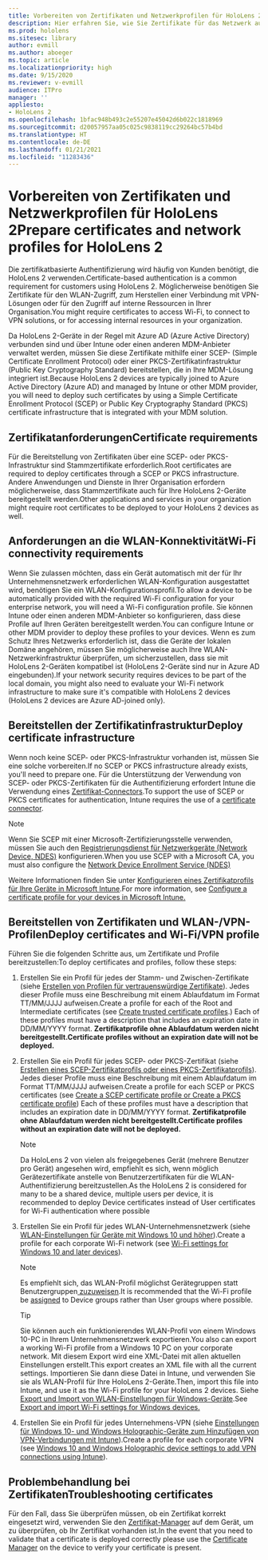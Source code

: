 ```yaml
---
title: Vorbereiten von Zertifikaten und Netzwerkprofilen für HoloLens 2
description: Hier erfahren Sie, wie Sie Zertifikate für das Netzwerk auf Mixed-Reality-Geräten mit HoloLens 2 konfigurieren, verwenden und bereitstellen, und lernen, wie Sie Probleme behandeln.
ms.prod: hololens
ms.sitesec: library
author: evmill
ms.author: aboeger
ms.topic: article
ms.localizationpriority: high
ms.date: 9/15/2020
ms.reviewer: v-evmill
audience: ITPro
manager: ''
appliesto:
- HoloLens 2
ms.openlocfilehash: 1bfac948b493c2e55207e45042d6b022c1818969
ms.sourcegitcommit: d20057957aa05c025c9838119cc29264bc57b4bd
ms.translationtype: HT
ms.contentlocale: de-DE
ms.lasthandoff: 01/21/2021
ms.locfileid: "11283436"
---
```

# <span data-ttu-id="0d73e-103">Vorbereiten von Zertifikaten und Netzwerkprofilen für HoloLens 2</span><span class="sxs-lookup"><span data-stu-id="0d73e-103">Prepare certificates and network profiles for HoloLens 2</span></span>

<span data-ttu-id="0d73e-104">Die zertifikatbasierte Authentifizierung wird häufig von Kunden benötigt, die HoloLens 2 verwenden.</span><span class="sxs-lookup"><span data-stu-id="0d73e-104">Certificate-based authentication is a common requirement for customers using HoloLens 2.</span></span> <span data-ttu-id="0d73e-105">Möglicherweise benötigen Sie Zertifikate für den WLAN-Zugriff, zum Herstellen einer Verbindung mit VPN-Lösungen oder für den Zugriff auf interne Ressourcen in Ihrer Organisation.</span><span class="sxs-lookup"><span data-stu-id="0d73e-105">You might require certificates to access Wi-Fi, to connect to VPN solutions, or for accessing internal resources in your organization.</span></span>

<span data-ttu-id="0d73e-106">Da HoloLens 2-Geräte in der Regel mit Azure AD (Azure Active Directory) verbunden sind und über Intune oder einen anderen MDM-Anbieter verwaltet werden, müssen Sie diese Zertifikate mithilfe einer SCEP- (Simple Certificate Enrollment Protocol) oder einer PKCS-Zertifikatinfrastruktur (Public Key Cryptography Standard) bereitstellen, die in Ihre MDM-Lösung integriert ist.</span><span class="sxs-lookup"><span data-stu-id="0d73e-106">Because HoloLens 2 devices are typically joined to Azure Active Directory (Azure AD) and managed by Intune or other MDM provider, you will need to deploy such certificates by using a Simple Certificate Enrollment Protocol (SCEP) or Public Key Cryptography Standard (PKCS) certificate infrastructure that is integrated with your MDM solution.</span></span>

## <span data-ttu-id="0d73e-107">Zertifikatanforderungen</span><span class="sxs-lookup"><span data-stu-id="0d73e-107">Certificate requirements</span></span>
<span data-ttu-id="0d73e-108">Für die Bereitstellung von Zertifikaten über eine SCEP- oder PKCS-Infrastruktur sind Stammzertifikate erforderlich.</span><span class="sxs-lookup"><span data-stu-id="0d73e-108">Root certificates are required to deploy certificates through a SCEP or PKCS infrastructure.</span></span> <span data-ttu-id="0d73e-109">Andere Anwendungen und Dienste in Ihrer Organisation erfordern möglicherweise, dass Stammzertifikate auch für Ihre HoloLens 2-Geräte bereitgestellt werden.</span><span class="sxs-lookup"><span data-stu-id="0d73e-109">Other applications and services in your organization might require root certificates to be deployed to your HoloLens 2 devices as well.</span></span> 

## <span data-ttu-id="0d73e-110">Anforderungen an die WLAN-Konnektivität</span><span class="sxs-lookup"><span data-stu-id="0d73e-110">Wi-Fi connectivity requirements</span></span>
<span data-ttu-id="0d73e-111">Wenn Sie zulassen möchten, dass ein Gerät automatisch mit der für Ihr Unternehmensnetzwerk erforderlichen WLAN-Konfiguration ausgestattet wird, benötigen Sie ein WLAN-Konfigurationsprofil.</span><span class="sxs-lookup"><span data-stu-id="0d73e-111">To allow a device to be automatically provided with the required Wi-Fi configuration for your enterprise network, you will need a Wi-Fi configuration profile.</span></span> <span data-ttu-id="0d73e-112">Sie können Intune oder einen anderen MDM-Anbieter so konfigurieren, dass diese Profile auf Ihren Geräten bereitgestellt werden.</span><span class="sxs-lookup"><span data-stu-id="0d73e-112">You can configure Intune or other MDM provider to deploy these profiles to your devices.</span></span> <span data-ttu-id="0d73e-113">Wenn es zum Schutz Ihres Netzwerks erforderlich ist, dass die Geräte der lokalen Domäne angehören, müssen Sie möglicherweise auch Ihre WLAN-Netzwerkinfrastruktur überprüfen, um sicherzustellen, dass sie mit HoloLens 2-Geräten kompatibel ist (HoloLens 2-Geräte sind nur in Azure AD eingebunden).</span><span class="sxs-lookup"><span data-stu-id="0d73e-113">If your network security requires devices to be part of the local domain, you might also need to evaluate your Wi-Fi network infrastructure to make sure it's compatible with HoloLens 2 devices (HoloLens 2 devices are Azure AD-joined only).</span></span>

## <span data-ttu-id="0d73e-114">Bereitstellen der Zertifikatinfrastruktur</span><span class="sxs-lookup"><span data-stu-id="0d73e-114">Deploy certificate infrastructure</span></span>
<span data-ttu-id="0d73e-115">Wenn noch keine SCEP- oder PKCS-Infrastruktur vorhanden ist, müssen Sie eine solche vorbereiten.</span><span class="sxs-lookup"><span data-stu-id="0d73e-115">If no SCEP or PKCS infrastructure already exists, you'll need to prepare one.</span></span> <span data-ttu-id="0d73e-116">Für die Unterstützung der Verwendung von SCEP- oder PKCS-Zertifikaten für die Authentifizierung erfordert Intune die Verwendung eines [Zertifikat-Connectors](https://docs.microsoft.com/mem/intune/protect/certificate-connectors).</span><span class="sxs-lookup"><span data-stu-id="0d73e-116">To support the use of SCEP or PKCS certificates for authentication, Intune requires the use of a [certificate connector](https://docs.microsoft.com/mem/intune/protect/certificate-connectors).</span></span>

> [!NOTE]
> <span data-ttu-id="0d73e-117">Wenn Sie SCEP mit einer Microsoft-Zertifizierungsstelle verwenden, müssen Sie auch den [Registrierungsdienst für Netzwerkgeräte (Network Device, NDES)](https://docs.microsoft.com/mem/intune/protect/certificates-scep-configure#set-up-ndes) konfigurieren.</span><span class="sxs-lookup"><span data-stu-id="0d73e-117">When you use SCEP with a Microsoft CA, you must also configure the [Network Device Enrollment Service (NDES)](https://docs.microsoft.com/mem/intune/protect/certificates-scep-configure#set-up-ndes)</span></span>

<span data-ttu-id="0d73e-118">Weitere Informationen finden Sie unter [Konfigurieren eines Zertifikatprofils für Ihre Geräte in Microsoft Intune](https://docs.microsoft.com/intune/certificates-configure).</span><span class="sxs-lookup"><span data-stu-id="0d73e-118">For more information, see [Configure a certificate profile for your devices in Microsoft Intune.](https://docs.microsoft.com/intune/certificates-configure)</span></span>

## <span data-ttu-id="0d73e-119">Bereitstellen von Zertifikaten und WLAN-/VPN-Profilen</span><span class="sxs-lookup"><span data-stu-id="0d73e-119">Deploy certificates and Wi-Fi/VPN profile</span></span>
<span data-ttu-id="0d73e-120">Führen Sie die folgenden Schritte aus, um Zertifikate und Profile bereitzustellen:</span><span class="sxs-lookup"><span data-stu-id="0d73e-120">To deploy certificates and profiles, follow these steps:</span></span>
1.  <span data-ttu-id="0d73e-121">Erstellen Sie ein Profil für jedes der Stamm- und Zwischen-Zertifikate (siehe [Erstellen von Profilen für vertrauenswürdige Zertifikate](https://docs.microsoft.com/intune/protect/certificates-configure#create-trusted-certificate-profiles)). Jedes dieser Profile muss eine Beschreibung mit einem Ablaufdatum im Format TT/MM/JJJJ aufweisen.</span><span class="sxs-lookup"><span data-stu-id="0d73e-121">Create a profile for each of the Root and Intermediate certificates (see [Create trusted certificate profiles](https://docs.microsoft.com/intune/protect/certificates-configure#create-trusted-certificate-profiles).) Each of these profiles must have a description that includes an expiration date in DD/MM/YYYY format.</span></span> **<span data-ttu-id="0d73e-122">Zertifikatprofile ohne Ablaufdatum werden nicht bereitgestellt.</span><span class="sxs-lookup"><span data-stu-id="0d73e-122">Certificate profiles without an expiration date will not be deployed.</span></span>**
1.  <span data-ttu-id="0d73e-123">Erstellen Sie ein Profil für jedes SCEP- oder PKCS-Zertifikat (siehe [Erstellen eines SCEP-Zertifikatprofils oder eines PKCS-Zertifikatprofils](https://docs.microsoft.com/intune/protect/certficates-pfx-configure#create-a-pkcs-certificate-profile)). Jedes dieser Profile muss eine Beschreibung mit einem Ablaufdatum im Format TT/MM/JJJJ aufweisen.</span><span class="sxs-lookup"><span data-stu-id="0d73e-123">Create a profile for each SCEP or PKCS certificates (see [Create a SCEP certificate profile or Create a PKCS certificate profile](https://docs.microsoft.com/intune/protect/certficates-pfx-configure#create-a-pkcs-certificate-profile)) Each of these profiles must have a description that includes an expiration date in DD/MM/YYYY format.</span></span> **<span data-ttu-id="0d73e-124">Zertifikatprofile ohne Ablaufdatum werden nicht bereitgestellt.</span><span class="sxs-lookup"><span data-stu-id="0d73e-124">Certificate profiles without an expiration date will not be deployed.</span></span>**

    > [!NOTE]
    > <span data-ttu-id="0d73e-125">Da HoloLens 2 von vielen als freigegebenes Gerät (mehrere Benutzer pro Gerät) angesehen wird, empfiehlt es sich, wenn möglich Gerätezertifikate anstelle von Benutzerzertifikaten für die WLAN-Authentifizierung bereitzustellen.</span><span class="sxs-lookup"><span data-stu-id="0d73e-125">As the HoloLens 2 is considered for many to be a shared device, multiple users per device, it is recommended to deploy Device certificates instead of User certificates for Wi-Fi authentication where possible</span></span>

3.  <span data-ttu-id="0d73e-126">Erstellen Sie ein Profil für jedes WLAN-Unternehmensnetzwerk (siehe [WLAN-Einstellungen für Geräte mit Windows 10 und höher](https://docs.microsoft.com/intune/wi-fi-settings-windows)).</span><span class="sxs-lookup"><span data-stu-id="0d73e-126">Create a profile for each corporate Wi-Fi network (see [Wi-Fi settings for Windows 10 and later devices](https://docs.microsoft.com/intune/wi-fi-settings-windows)).</span></span> 
    > [!NOTE]
    > <span data-ttu-id="0d73e-127">Es empfiehlt sich, das WLAN-Profil möglichst Gerätegruppen statt Benutzergruppen[ zuzuweisen](https://docs.microsoft.com/mem/intune/configuration/device-profile-assign).</span><span class="sxs-lookup"><span data-stu-id="0d73e-127">It is recommended that the Wi-Fi profile be [assigned](https://docs.microsoft.com/mem/intune/configuration/device-profile-assign) to Device groups rather than User groups where possible.</span></span> 

    > [!TIP]
    > <span data-ttu-id="0d73e-128">Sie können auch ein funktionierendes WLAN-Profil von einem Windows 10-PC in Ihrem Unternehmensnetzwerk exportieren.</span><span class="sxs-lookup"><span data-stu-id="0d73e-128">You also can export a working Wi-Fi profile from a Windows 10 PC on your corporate network.</span></span> <span data-ttu-id="0d73e-129">Mit diesem Export wird eine XML-Datei mit allen aktuellen Einstellungen erstellt.</span><span class="sxs-lookup"><span data-stu-id="0d73e-129">This export creates an XML file with all the current settings.</span></span> <span data-ttu-id="0d73e-130">Importieren Sie dann diese Datei in Intune, und verwenden Sie sie als WLAN-Profil für Ihre HoloLens 2-Geräte.</span><span class="sxs-lookup"><span data-stu-id="0d73e-130">Then, import this file into Intune, and use it as the Wi-Fi profile for your HoloLens 2 devices.</span></span> <span data-ttu-id="0d73e-131">Siehe [Export und Import von WLAN-Einstellungen für Windows-Geräte](https://docs.microsoft.com/mem/intune/configuration/wi-fi-settings-import-windows-8-1).</span><span class="sxs-lookup"><span data-stu-id="0d73e-131">See [Export and import Wi-Fi settings for Windows devices.](https://docs.microsoft.com/mem/intune/configuration/wi-fi-settings-import-windows-8-1)</span></span>

4.  <span data-ttu-id="0d73e-132">Erstellen Sie ein Profil für jedes Unternehmens-VPN (siehe [Einstellungen für Windows 10- und Windows Holographic-Geräte zum Hinzufügen von VPN-Verbindungen mit Intune](https://docs.microsoft.com/intune/vpn-settings-windows-10)).</span><span class="sxs-lookup"><span data-stu-id="0d73e-132">Create a profile for each corporate VPN (see [Windows 10 and Windows Holographic device settings to add VPN connections using Intune](https://docs.microsoft.com/intune/vpn-settings-windows-10)).</span></span>

## <span data-ttu-id="0d73e-133">Problembehandlung bei Zertifikaten</span><span class="sxs-lookup"><span data-stu-id="0d73e-133">Troubleshooting certificates</span></span>

<span data-ttu-id="0d73e-134">Für den Fall, dass Sie überprüfen müssen, ob ein Zertifikat korrekt eingesetzt wird, verwenden Sie den [Zertifikat-Manager](certificate-manager.md) auf dem Gerät, um zu überprüfen, ob Ihr Zertifikat vorhanden ist.</span><span class="sxs-lookup"><span data-stu-id="0d73e-134">In the event that you need to validate that a certificate is deployed correctly please use the [Certificate Manager](certificate-manager.md) on the device to verify your certificate is present.</span></span>  


